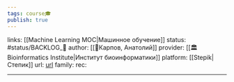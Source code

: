 ```yaml
---
tags: course🎓
publish: true
---
```

links: [[Machine Learning MOC|Машинное обучение]]
status: #status/BACKLOG_🌰
author: [[👤Карпов, Анатолий]]
provider: [[🏛Bioinformatics Institute|Институт биоинформатики]]
platform: [[Stepik|Степик]]
url: [url](https://stepik.org/course/4852/syllabus)
family: 
rec:

---